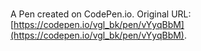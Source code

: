 # 

A Pen created on CodePen.io. Original URL: [https://codepen.io/vgl_bk/pen/vYyqBbM](https://codepen.io/vgl_bk/pen/vYyqBbM).



